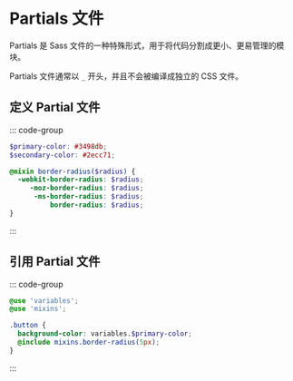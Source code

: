 # Partials 文件

Partials 是 Sass 文件的一种特殊形式，用于将代码分割成更小、更易管理的模块。

Partials 文件通常以 `_` 开头，并且不会被编译成独立的 CSS 文件。

## 定义 Partial 文件

::: code-group

```scss [_variables.scss]
$primary-color: #3498db;
$secondary-color: #2ecc71;
```

```scss [_mixins.scss]
@mixin border-radius($radius) {
  -webkit-border-radius: $radius;
     -moz-border-radius: $radius;
      -ms-border-radius: $radius;
          border-radius: $radius;
}
```

:::

## 引用 Partial 文件

::: code-group

```scss [styles.scss]
@use 'variables';
@use 'mixins';

.button {
  background-color: variables.$primary-color;
  @include mixins.border-radius(5px);
}
```

:::
